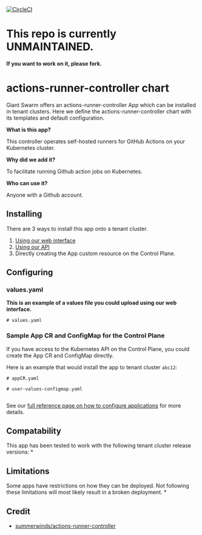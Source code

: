 [![CircleCI](https://circleci.com/gh/giantswarm/actions-runner-controller.svg?style=shield)](https://circleci.com/gh/giantswarm/actions-runner-controller)

# This repo is currently UNMAINTAINED.

**If you want to work on it, please fork.**

# actions-runner-controller chart

Giant Swarm offers an actions-runner-controller App which can be installed in tenant clusters.
Here we define the actions-runner-controller chart with its templates and default configuration.

**What is this app?**

This controller operates self-hosted runners for GitHub Actions on your Kubernetes cluster.

**Why did we add it?**

To facilitate running Github action jobs on Kubernetes.

**Who can use it?**

Anyone with a Github account.

## Installing

There are 3 ways to install this app onto a tenant cluster.

1. [Using our web interface](https://docs.giantswarm.io/reference/web-interface/app-catalog/)
2. [Using our API](https://docs.giantswarm.io/api/#operation/createClusterAppV5)
3. Directly creating the App custom resource on the Control Plane.

## Configuring

### values.yaml
**This is an example of a values file you could upload using our web interface.**
```
# values.yaml

```

### Sample App CR and ConfigMap for the Control Plane
If you have access to the Kubernetes API on the Control Plane, you could create
the App CR and ConfigMap directly.

Here is an example that would install the app to
tenant cluster `abc12`:

```
# appCR.yaml

```

```
# user-values-configmap.yaml


```

See our [full reference page on how to configure applications](https://docs.giantswarm.io/reference/app-configuration/) for more details.

## Compatability

This app has been tested to work with the following tenant cluster release versions:
* 

## Limitations  

Some apps have restrictions on how they can be deployed.
Not following these limitations will most likely result in a broken deployment.
* 

## Credit

* [summerwinds/actions-runner-controller](https://github.com/summerwind/actions-runner-controller)
